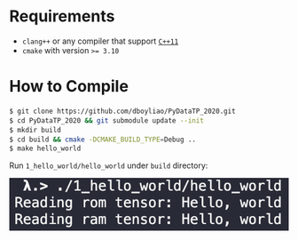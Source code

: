 # Requirements

- `clang++` or any compiler that support [`C++11`](https://en.wikipedia.org/wiki/C%2B%2B11)
- `cmake` with version `>= 3.10`

# How to Compile

```bash
$ git clone https://github.com/dboyliao/PyDataTP_2020.git
$ cd PyDataTP_2020 && git submodule update --init
$ mkdir build
$ cd build && cmake -DCMAKE_BUILD_TYPE=Debug ..
$ make hello_world
```

Run `1_hello_world/hello_world` under `build` directory:

![hello-world](images/hello-world.png)